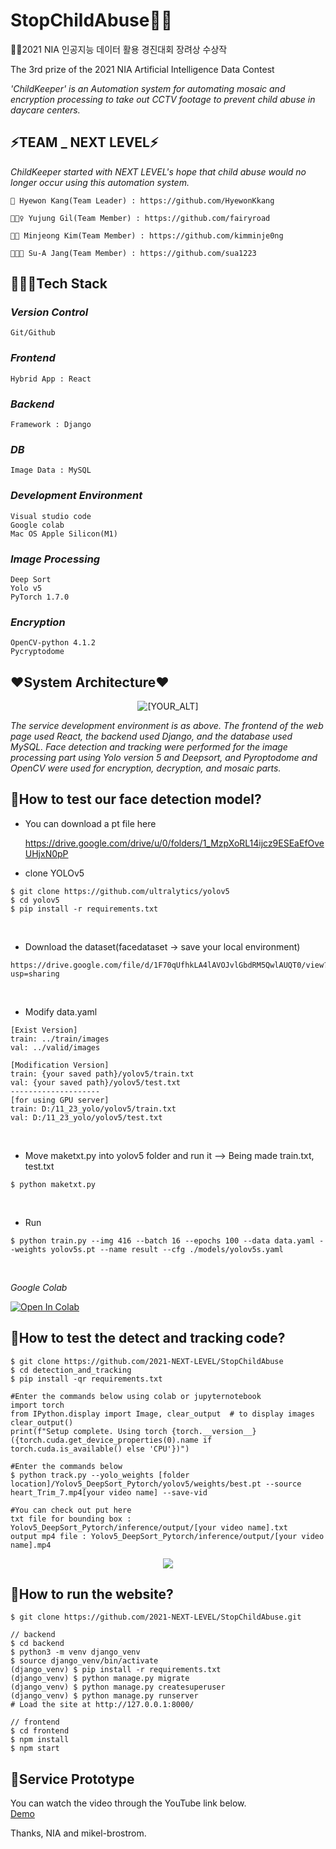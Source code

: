 # StopChildAbuse👶🏻

👩‍💻2021 NIA 인공지능 데이터 활용 경진대회 장려상 수상작

The 3rd prize of the 2021 NIA Artificial Intelligence Data Contest


  *'ChildKeeper' is an Automation system for automating mosaic and encryption processing to take out CCTV footage to prevent child abuse in daycare centers.*
 
 ## ⚡TEAM _ NEXT LEVEL⚡
  
  *ChildKeeper started with NEXT LEVEL's hope that child abuse would no longer occur using this automation system.*
  
 
    🙈 Hyewon Kang(Team Leader) : https://github.com/HyewonKkang
    
    🕵🏼‍♀️ Yujung Gil(Team Member) : https://github.com/fairyroad
    
    🎅🏻 Minjeong Kim(Team Member) : https://github.com/kimminje0ng
  
    👩🏻‍🚀 Su-A Jang(Team Member) : https://github.com/sua1223
    


## 🏊🏼‍♂️Tech Stack
### *Version Control*
    Git/Github

### *Frontend*
    Hybrid App : React

### *Backend*
    Framework : Django

### *DB*
    Image Data : MySQL
 
### *Development Environment*
    Visual studio code
    Google colab
    Mac OS Apple Silicon(M1)

    
### *Image Processing*
    Deep Sort
    Yolo v5
    PyTorch 1.7.0
    
### *Encryption*
    OpenCV-python 4.1.2
    Pycryptodome
    


## ❤System Architecture❤
 <p align="center">
   <img src="https://user-images.githubusercontent.com/74306759/143539881-0c9c0fd4-d70f-475a-a514-d70c8ac3a419.png" alt="[YOUR_ALT]"/>
</p>

   *The service development environment is as above. The frontend of the web page used React, the backend used Django, and the database used MySQL. Face detection and tracking were performed for the image processing part using Yolo version 5 and Deepsort, and Pyroptodome and OpenCV were used for encryption, decryption, and mosaic parts.*



## 📢How to test our face detection model?

- You can download a pt file here

    https://drive.google.com/drive/u/0/folders/1_MzpXoRL14ijcz9ESEaEfOveUHjxN0pP


- clone YOLOv5
```
$ git clone https://github.com/ultralytics/yolov5
$ cd yolov5
$ pip install -r requirements.txt
```
<br/>

- Download the dataset(facedataset -> save your local environment)
```
https://drive.google.com/file/d/1F70qUfhkLA4lAVOJvlGbdRM5QwlAUQT0/view?usp=sharing
```
<br/>

- Modify data.yaml
```
[Exist Version]
train: ../train/images
val: ../valid/images

[Modification Version]
train: {your saved path}/yolov5/train.txt
val: {your saved path}/yolov5/test.txt
--------------------
[for using GPU server]
train: D:/11_23_yolo/yolov5/train.txt
val: D:/11_23_yolo/yolov5/test.txt
```
<br/>

- Move maketxt.py into yolov5 folder and run it --> Being made train.txt, test.txt 
```
$ python maketxt.py
```
<br/>

- Run
```
$ python train.py --img 416 --batch 16 --epochs 100 --data data.yaml --weights yolov5s.pt --name result --cfg ./models/yolov5s.yaml
```
<br/>

*Google Colab*


<a href="https://colab.research.google.com/drive/1KG4F5vutIZYqgilqLcp-M2rBSc6_onFM?userstoinvite=minjjung9642%40gmail.com&actionButton=1#scrollTo=tCPF38tIZ47g"><img src="https://colab.research.google.com/assets/colab-badge.svg" alt="Open In Colab"></a>


## 📢How to test the detect and tracking code?
    $ git clone https://github.com/2021-NEXT-LEVEL/StopChildAbuse
    $ cd detection_and_tracking
    $ pip install -qr requirements.txt
    
    #Enter the commands below using colab or jupyternotebook
    import torch
    from IPython.display import Image, clear_output  # to display images
    clear_output()
    print(f"Setup complete. Using torch {torch.__version__} ({torch.cuda.get_device_properties(0).name if torch.cuda.is_available() else 'CPU'})")
    
    #Enter the commands below
    $ python track.py --yolo_weights [folder location]/Yolov5_DeepSort_Pytorch/yolov5/weights/best.pt --source heart_Trim_7.mp4[your video name] --save-vid
    
    #You can check out put here
    txt file for bounding box : Yolov5_DeepSort_Pytorch/inference/output/[your video name].txt
    output mp4 file : Yolov5_DeepSort_Pytorch/inference/output/[your video name].mp4


 <p align="center">
   <img src="https://user-images.githubusercontent.com/68578916/143551418-d4024810-6cd2-4fe4-8c6e-4afba10f7dff.gif" />
</p>


## 📢How to run the website?
```
$ git clone https://github.com/2021-NEXT-LEVEL/StopChildAbuse.git

// backend
$ cd backend
$ python3 -m venv django_venv
$ source django_venv/bin/activate
(django_venv) $ pip install -r requirements.txt
(django_venv) $ python manage.py migrate
(django_venv) $ python manage.py createsuperuser
(django_venv) $ python manage.py runserver
# Load the site at http://127.0.0.1:8000/

// frontend
$ cd frontend
$ npm install
$ npm start
```


## 📌Service Prototype
You can watch the video through the YouTube link below.  
[Demo](https://youtu.be/6wnz0OTOPbU)  

Thanks, NIA and mikel-brostrom.
